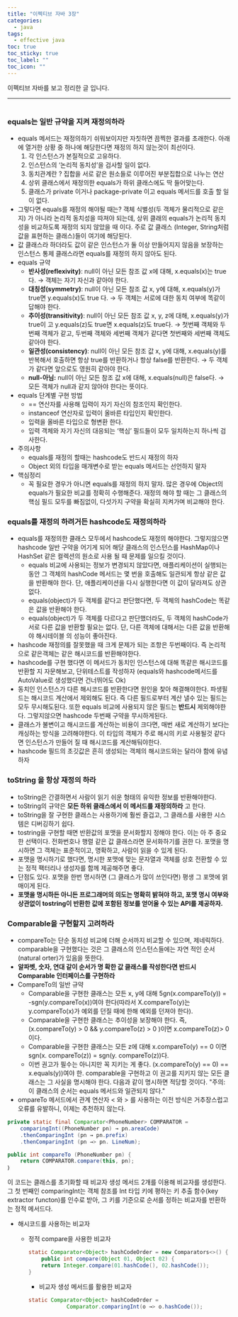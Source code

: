```yaml
---
title: "이펙티브 자바 3장"
categories:
  - java
tags:
  - effective java
toc: true
toc_sticky: true
toc_label: ""
toc_icon: ""
---
```


이펙티브 자바를 보고 정리한 글 입니다. 

---
# 

### equals는 일반 규약을 지켜 재정의하라

- equals 메서드는 재정의하기 쉬워보이지만 자칫하면 끔찍한 결과를 초래한다.
  아래에 열거한 상황 중 하나에 해당한다면 재정의 하지 않는것이 최선이다.
  1. 각 인스턴스가 본질적으로 고유하다.
  2. 인스턴스의 ‘논리적 동치성’을 검사할 일이 없다.
    1. 동치관계란 ? 집합을 서로 같은 원소들로 이루어진 부분집합으로 나누는 연산
  3. 상위 클래스에서 재정의한 equals가 하위 클래스에도 딱 들어맞는다.
  4. 클래스가 private 이거나 package-private 이고 equals 메서드를 호출 할 일이 없다.
- 그렇다면 equals를 재정의 해야될 때는?
  객체 식별성(두 객체가 물리적으로 같은지) 가 아니라 논리적 동치성을 따져야 되는데, 상위 클래의 equals가 논리적 동치성을 비교하도록 재정의 되지 않았을 때 이다.
  주로 값 클래스 (Integer, String처럼 값을 표현하는 클래스)들이 여기에 해당된다.
- 값 클래스라 하더라도 값이 같은 인스턴스가 둘 이상 만들어지지 않음을 보장하는 인스턴스 통제 클래스라면 equals를 재정의 하지 않아도 된다.
- equals 규약
  - **반사성(reflexivity)**: null이 아닌 모든 참조 값 x에 대해, x.equals(x)는 true다.
    → 객체는 자기 자신과 같아야 한다.
  - **대칭성(symmetry)**: null이 아닌 모든 참조 값 x, y에 대해, x.equals(y)가 true면
    y.equals(x)도 true 다. → 두 객체는 서로에 대한 동치 여부에 똑같이 답해야 한다.
  - **추이성(transitivity)**: null이 아닌 모든 참조 값 x, y, z에 대해, x.equals(y)가 true이 고 y.equals(z)도 true면 x.equals(z)도 true다. → 첫번째 객체와 두번째 객체가 같고, 두번째 객체와 세번째 객체가 같다면 첫번째와 세번째 객체도 같아야 한다.
  - **일관성(consistency)**: null이 아닌 모든 참조 값 x, y에 대해, x.equals(y)를 반복해서 호출하면 항상 true를 반환하거나 항상 false를 반환한다. → 두 객체가 같다면 앞으로도 영원히 같아야 한다.
  - **null-아님:** null이 아닌 모든 참조 값 x에 대해, x.equals(null)은 false다. → 모든 객체가 null과 같지 않아야 한다는 뜻이다.
- equals 단계별 구현 방법
  - == 연산자를 사용해 입력이 자기 자신의 참조인지 확인한다.
  - instanceof 연산자로 입력이 올바른 타입인지 확인한다.
  - 입력을 올바른 타입으로 형변환 한다.
  - 입력 객체와 자기 자신의 대응되는 ‘핵심’ 필드들이 모두 일치하는지 하나씩 검사한다.
- 주의사항
  - equals를 재정의 할때는 hashcode도 반드시 재정의 하자
  - Object 외의 타입을 매개변수로 받는 equals 메서드는 선언하지 말자
- 핵심정리
  - 꼭 필요한 경우가 아니면 equals를 재정의 하지 말자. 많은 경우에 Object의 equals가 필요한 비교를 정확히 수행해준다. 재정의 해야 할 때는 그 클래스의 핵심 필드 모두를 빠짐없이, 다섯가지 구약을 확실히 지켜가며 비교해야 한다.

### equals를 재정의 하려거든 hashcode도 재정의하라

- equals를 재정의한 클래스 모두에서 hashcode도 재정의 해야한다. 그렇지않으면 hashcode 일반 구약을 어기게 되어 해당 클래스의 인스턴스를 HashMap이나 HashSet 같은 컬렉션의 원소로 사용 될 때 문제를 일으킬 것이다.
  - equals 비교에 사용되는 정보가 변경되지 않았다면, 애플리케이션이 실행되는 동안 그 객체의 hashCode 메서드는 몇 번을 호출해도 일관되게 항상 같은 값을 반환해야 한다.
    단, 애플리케이션을 다시 실행한다면 이 값이 달라져도 상관없다.
  - equals(object)가 두 객체를 같다고 판단했다면, 두 객체의 hashCode는 똑같은 값을 반환해야 한다.
  - equals(object)가 두 객체를 다르다고 판단했더라도, 두 객체의 hashCode가 서로 다른 값을 반환할 필요는 없다. 단, 다른 객체에 대해서는 다른 값을 반환해야 해시테이블 의 성능이 좋아진다.
- hashcode 재정의를 잘못했을 때 크게 문제가 되는 조항은 두번째이다. 즉 논리적으로 같은객체는 같은 해시코드를 반환해야한다.
- hashcode를 구현 했다면 이 메서드가 동치인 인스턴스에 대해 똑같은 해시코드를 반환할 지 자문해보고, 단위테스트를 작성하자 (equals와 hashcode메서드를 AutoValue로 생성했다면 건너뛰어도 Ok)
- 동치인 인스턴스가 다른 해시코드를 반환한다면 원인을 찾아 해결해야한다.
  파생필드는 해시코드 계산에서 제외해도 된다. 즉 다른 필드로부터 계산 낼수 있는 필드는 모두 무시해도된다.
  또한 equals 비교에 사용되지 않은 필드는 **반드시** 제외해야한다. 그렇지않으면 hashcode 두번째 구약을 무시하게된다.
- 클래스가 불변이고 해시코드를 계산하는 비용이 크다면, 매번 새로 계산하기 보다는 캐싱하는 방식을 고려해야한다. 이 타입의 객체가 주로 해시의 키로 사용될것 같다면 인스턴스가 만들어 질 때 해시코드를 계산해둬야한다.
- hashcode 필드의 초깃값은 흔히 생성되는 객체의 해시코드와는 달라야 함에 유념하자

### toString 을 항상 재정의 하라

- toString은 간결하면서 사람이 읽기 쉬운 형태의 유익한 정보를 반환해야한다.
- toString의 규약은 **모든 하위 클래스에서 이 메서드를 재정의하라** 고 한다.
- toString을 잘 구현한 클래스는 사용하기에 훨씬 즐겁고, 그 클래스를 사용한 시스템은 디버깅하기 쉽다.
- tostring을 구현할 때면 반환값의 포맷을 문서화할지 정해야 한다. 이는 아 주 중요한 선택이다. 전화번호나 행렬 같은 값 클래스라면 문서화하기를 권한 다. 포맷을 명시하면 그 객체는 표준적이고, 명확하고, 사람이 읽을 수 있게 된다.
- 포맷을 명시하기로 했다면, 명시한 포맷에 맞는 문자열과 객체를 상호 전환할 수 있는 정적 팩터리나 생성자를 함께 제공해주면 좋다.
- 단점도 있다. 포맷을 한번 명시하면 (그 클래스가 많이 쓰인다면) 평생 그 포맷에 얽매이게 된다.
- **포맷을 명시하든 아니든 프로그래머의 의도는 명확히 밝혀야 하고, 포맷 명시 여부와 상관없이 tostring이 반환한 값에 포함된 정보를 얻어올 수 있는 API를 제공하자.**

### Comparable을 구현할지 고려하라

- compareTo는 단순 동치성 비교에 더해 순서까지 비교할 수 있으며, 제네릭하다. comparable을 구현했다는 것은 그 클래스의 인스턴스들에는 자연 적인 순서(natural orter)가 있음을 뜻한다.
- **알파벳, 숫자, 연대 같이 순서가 명 확한 값 클래스를 작성한다면 반드시 Comparable 인터페이스를 구현하라**
- CompareTo의 일반 규약
  - Comparable을 구현한 클래스는 모든 x, y에 대해 5gn(x.compareTo(y)) = -sgn(y.compareTo(x))여야 한다(따라서 X.compareTo(y)는 y.compareTo(x)가 예외를 던질 때에 한해 예외를 던져야 한다).
  - Comparable을 구현한 클래스는 추이성을 보장해야 한다. 즉, (x.compareTo(y) > 0 && y.compareTo(z) > 0 )이면 x.compareTo(z)> 0이다.
  - Comparable을 구현한 클래스는 모든 z에 대해 x.compareTo(y) == 0 이면 sgn(x.
    compareTo(z)) = sgn(y. compareTo(z))다.
  - 이번 권고가 필수는 아니지만 꼭 지키는 게 좋다. (x.compareTo(y) == 0) == x.equals(y))여야 한. comparable을 구현하고 이 권고를 지키지 않는 모든 클래스는 그 사실을 명시해야 한다. 다음과 같이 명시하면 적당할 것이다.
    "주의: 이 클래스의 순서는 equals 메서드와 일관되지 않다."
- ompareTo 메서드에서 관계 연산자 < 와 > 를 사용하는 이전 방식은 거추장스럽고 오류를 유발하니, 이제는 추천하지 않는다.

```java
private static final Comparator<PhoneNumber> COMPARATOR = 
	comparingInt((PhoneNumber pn) → pn.areaCode)
	.thenComparingInt (pn → pn.prefix)
	.thenComparingInt (pn →> pn. LineNum);

public int compareTo (PhoneNumber pn) {
	return COMPARATOR.compare(this, pn);
｝
```

이 코드는 클래스를 초기화할 때 비교자 생성 메서드 2개를 이용해 비교자를 생성한다. 그 첫 번째인 comparingInt는 객체 참조를 Int 타입 키에 평하는 키 추출 함수(key extractor functon)를 인수로 받아, 그 키를 기준으로 순서를 정하는 비교자를 반환하는 정적 메서드다.

- 해시코드를 사용하는 비교자
  - 정적 compare을 사용한 비교자

    ```java
    static Comparator<Object> hashCodeOrder = new Comparators<>() {
    	public int compare(Object 01, Object 02) {
    	return Integer.compare(01.hashCode(), 02.hashCode());
    }
    ```
    - 비교자 생성 메서드를 활용한 비교자

    ```java
    static Comparator<Object> hashCodeOrder =
				Comparator.comparingInt(o →> o.hashCode());
    ```

